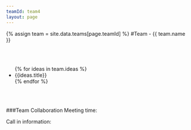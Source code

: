 ```yaml
---
teamId: team4
layout: page
---
```


{% assign team = site.data.teams[page.teamId] %}
#Team - {{ team.name }}

<br/><br/>
<ul>
{% for ideas in team.ideas %}
	<li>{{ideas.title}}</li>
{% endfor %}
</ul>
<br/><br/>

###Team Collaboration
Meeting time:

Call in information:
